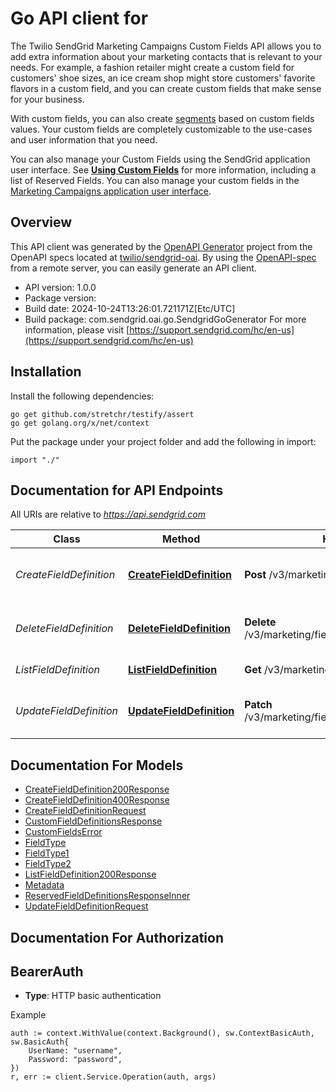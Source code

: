 # Go API client for 

The Twilio SendGrid Marketing Campaigns Custom Fields API allows you to add extra information about your marketing contacts that is relevant to your needs. For example, a fashion retailer might create a custom field for customers' shoe sizes, an ice cream shop might store customers' favorite flavors in a custom field, and you can create custom fields that make sense for your business.

With custom fields, you can also create [segments](https://docs.sendgrid.com/api-reference/segmenting-contacts-v2/) based on custom fields values. Your custom fields are completely customizable to the use-cases and user information that you need.

You can also manage your Custom Fields using the SendGrid application user interface. See [**Using Custom Fields**](https://docs.sendgrid.com/ui/managing-contacts/custom-fields) for more information, including a list of Reserved Fields. You can also manage your custom fields in the [Marketing Campaigns application user interface](https://mc.sendgrid.com/custom-fields).

## Overview
This API client was generated by the [OpenAPI Generator](https://openapi-generator.tech) project from the OpenAPI specs located at [twilio/sendgrid-oai](https://github.com/twilio/sendgrid-oai/tree/main/spec).  By using the [OpenAPI-spec](https://www.openapis.org/) from a remote server, you can easily generate an API client.

- API version: 1.0.0
- Package version: 
- Build date: 2024-10-24T13:26:01.721171Z[Etc/UTC]
- Build package: com.sendgrid.oai.go.SendgridGoGenerator
For more information, please visit [https://support.sendgrid.com/hc/en-us](https://support.sendgrid.com/hc/en-us)

## Installation

Install the following dependencies:

```shell
go get github.com/stretchr/testify/assert
go get golang.org/x/net/context
```

Put the package under your project folder and add the following in import:

```golang
import "./"
```

## Documentation for API Endpoints

All URIs are relative to *https://api.sendgrid.com*

Class | Method | HTTP request | Description
------------ | ------------- | ------------- | -------------
*CreateFieldDefinition* | [**CreateFieldDefinition**](docs/CreateFieldDefinition.md#createfielddefinition) | **Post** /v3/marketing/field_definitions | Create Custom Field Definition
*DeleteFieldDefinition* | [**DeleteFieldDefinition**](docs/DeleteFieldDefinition.md#deletefielddefinition) | **Delete** /v3/marketing/field_definitions/{CustomFieldId} | Delete Custom Field Definition
*ListFieldDefinition* | [**ListFieldDefinition**](docs/ListFieldDefinition.md#listfielddefinition) | **Get** /v3/marketing/field_definitions | Get All Field Definitions
*UpdateFieldDefinition* | [**UpdateFieldDefinition**](docs/UpdateFieldDefinition.md#updatefielddefinition) | **Patch** /v3/marketing/field_definitions/{CustomFieldId} | Update Custom Field Definition


## Documentation For Models

 - [CreateFieldDefinition200Response](CreateFieldDefinition200Response.md)
 - [CreateFieldDefinition400Response](CreateFieldDefinition400Response.md)
 - [CreateFieldDefinitionRequest](CreateFieldDefinitionRequest.md)
 - [CustomFieldDefinitionsResponse](CustomFieldDefinitionsResponse.md)
 - [CustomFieldsError](CustomFieldsError.md)
 - [FieldType](FieldType.md)
 - [FieldType1](FieldType1.md)
 - [FieldType2](FieldType2.md)
 - [ListFieldDefinition200Response](ListFieldDefinition200Response.md)
 - [Metadata](Metadata.md)
 - [ReservedFieldDefinitionsResponseInner](ReservedFieldDefinitionsResponseInner.md)
 - [UpdateFieldDefinitionRequest](UpdateFieldDefinitionRequest.md)


## Documentation For Authorization



## BearerAuth

- **Type**: HTTP basic authentication

Example

```golang
auth := context.WithValue(context.Background(), sw.ContextBasicAuth, sw.BasicAuth{
    UserName: "username",
    Password: "password",
})
r, err := client.Service.Operation(auth, args)
```

